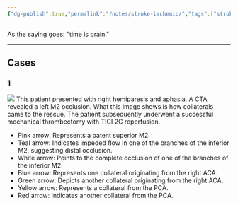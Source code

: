 ```yaml
---
{"dg-publish":true,"permalink":"/notes/stroke-ischemic/","tags":["stroke","DSA","thrombectomy"],"created":"2023-10-13T12:43:34.272-07:00","updated":"2023-10-13T13:18:23.876-07:00"}
---
```


As the saying goes: "time is brain." 

---

## Cases

### 1

![](https://i.imgur.com/MTJjwNn.jpg)
This patient presented with right hemiparesis and aphasia. A CTA revealed a left M2 occlusion. What this image shows is how collaterals came to the rescue. The patient subsequently underwent a successful mechanical thrombectomy with TICI 2C reperfusion.

- Pink arrow: Represents a patent superior M2.
- Teal arrow: Indicates impeded flow in one of the branches of the inferior M2, suggesting distal occlusion.
- White arrow: Points to the complete occlusion of one of the branches of the inferior M2.
- Blue arrow: Represents one collateral originating from the right ACA.
- Green arrow: Depicts another collateral originating from the right ACA.
- Yellow arrow: Represents a collateral from the PCA.
- Red arrow: Indicates another collateral from the PCA.
